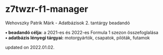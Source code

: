 # z7twzr-f1-manager
Wehovszky Patrik Márk - Adatbázisok 2. tantárgy beadandó

**• beadandó célja:** a 2021-es és 2022-es Formula 1 szezon összefoglalása  
**• adatbázis lényegi tárgyai:** motorgyártók, csapatok, pilóták, futamok  

updated on 2022.01.02.
